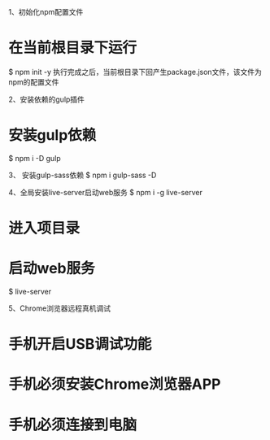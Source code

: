 1、初始化npm配置文件

# 在当前根目录下运行
$ npm init -y
执行完成之后，当前根目录下回产生package.json文件，该文件为npm的配置文件

2、安装依赖的gulp插件
# 安装gulp依赖
$ npm i -D gulp

3、 安装gulp-sass依赖
$ npm i gulp-sass -D

4、全局安装live-server启动web服务
$ npm i -g live-server
# 进入项目录
# 启动web服务
$ live-server

5、Chrome浏览器远程真机调试
# 手机开启USB调试功能
# 手机必须安装Chrome浏览器APP
# 手机必须连接到电脑